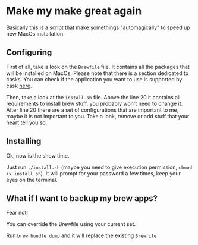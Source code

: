 # Make my make great again

Basically this is a script that make somethings "automagically" to speed up new MacOs installation.

## Configuring

First of all, take a look on the `Brewfile` file. It contains all the packages that will be installed on MacOs.
Please note that there is a section dedicated to casks. You can check if the application you want to use is supported by cask [here](https://formulae.brew.sh/cask/).

Then, take a look at the `install.sh` file. Above the line 20 it contains all requirements to install brew stuff, you probably won't need to change it.
After line 20 there are a set of configurations that are important to me, maybe it is not important to you. Take a look, remove or add stuff that your heart tell you so.

## Installing

Ok, now is the show time.

Just run `./install.sh` (maybe you need to give execution permission, `chmod +x install.sh`). It will prompt for your password a few times, keep your eyes on the terminal.

## What if I want to backup my brew apps?

Fear not!

You can override the Brewfile using your current set.

Run `brew bundle dump` and it will replace the existing `Brewfile`
